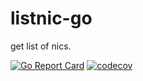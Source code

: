 # listnic-go
get list of nics.

[![Go Report Card](https://goreportcard.com/badge/github.com/takanoriyanagitani/listnic-go)](https://goreportcard.com/report/github.com/takanoriyanagitani/listnic-go)
[![codecov](https://codecov.io/gh/takanoriyanagitani/listnic-go/branch/master/graph/badge.svg)](https://codecov.io/gh/takanoriyanagitani/listnic-go)

